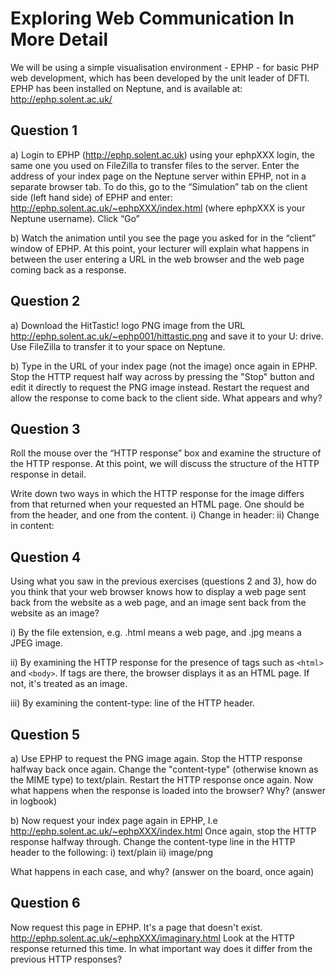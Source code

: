 # Exploring Web Communication In More Detail

We will be using a simple visualisation environment - EPHP - for basic PHP
web development, which has been developed by the unit leader of DFTI.
EPHP has been installed on Neptune, and is available at:  
http://ephp.solent.ac.uk/

## Question 1
a) Login to EPHP (http://ephp.solent.ac.uk) using your ephpXXX login, the
same one you used on FileZilla to transfer files to the server.
Enter the address of your index page on the Neptune server within EPHP,
not in a separate browser tab. To do this, go to the “Simulation” tab on the
client side (left hand side) of EPHP and enter:
http://ephp.solent.ac.uk/~ephpXXX/index.html
(where ephpXXX is your Neptune username). Click “Go”

b) Watch the animation until you see the page you asked for in the “client”
window of EPHP.
At this point, your lecturer will explain what happens in between the user
entering a URL in the web browser and the web page coming back as a
response.

## Question 2
a) Download the HitTastic! logo PNG image from the URL
http://ephp.solent.ac.uk/~ephp001/hittastic.png
and save it to your U: drive. Use FileZilla to transfer it to your space on
Neptune.

b) Type in the URL of your index page (not the image) once again in EPHP.
Stop the HTTP request half way across by pressing the "Stop" button and edit
it directly to request the PNG image instead.
Restart the request and allow the response to come back to the client side.
What appears and why?

## Question 3
Roll the mouse over the “HTTP response” box and examine the structure
of the HTTP response. At this point, we will discuss the structure of the
HTTP response in detail.

Write down two ways in which the HTTP response for the image differs
from that returned when your requested an HTML page. One should be
from the header, and one from the content.
i) Change in header:
ii) Change in content:

## Question 4
Using what you saw in the previous exercises (questions 2 and 3), how do
you think that your web browser knows how to display a web page sent
back from the website as a web page, and an image sent back from the
website as an image?

i) By the file extension, e.g. .html means a web page, and .jpg means a
JPEG image.

ii) By examining the HTTP response for the presence of tags such as
`<html>` and `<body>`. If tags are there, the browser displays it as an HTML
page. If not, it's treated as an image.

iii) By examining the content-type: line of the HTTP header.


## Question 5
a) Use EPHP to request the PNG image again. Stop the HTTP response
halfway back once again. Change the "content-type" (otherwise known as
the MIME type) to text/plain. Restart the HTTP response once again. Now
what happens when the response is loaded into the browser? Why? (answer
in logbook)

b) Now request your index page again in EPHP, I.e
http://ephp.solent.ac.uk/~ephpXXX/index.html
Once again, stop the HTTP response halfway through.
Change the content-type line in the HTTP header to the following:
i) text/plain
ii) image/png

What happens in each case, and why? (answer on the board, once again)

## Question 6
Now request this page in EPHP. It's a page that doesn't exist.
http://ephp.solent.ac.uk/~ephpXXX/imaginary.html
Look at the HTTP response returned this time. In what important way does
it differ from the previous HTTP responses?
